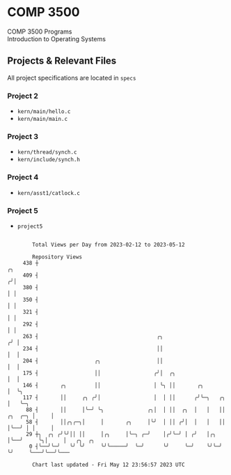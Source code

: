 # COMP 3500
COMP 3500 Programs  
Introduction to Operating Systems  
## Projects & Relevant Files
All project specifications are located in `specs`
### Project 2
- `kern/main/hello.c`
- `kern/main/main.c`
### Project 3
- `kern/thread/synch.c`
- `kern/include/synch.h`
### Project 4
- `kern/asst1/catlock.c`
### Project 5
- `project5`

```

        Total Views per Day from 2023-02-12 to 2023-05-12

        Repository Views
     438 ┼                                                                        ╭╮
     409 ┤                                                                       ╭╯│
     380 ┤                                                                       │ │
     350 ┤                                                                       │ │
     321 ┤                                                                       │ │
     292 ┤                                                                       │ │
     263 ┤                                      ╭╮                              ╭╯ │
     234 ┤                                      ││                              │  │
     204 ┤                  ╭╮                  ││                              │  │
     175 ┤                  ││                 ╭╯│  ╭╮                          │  │
     146 ┤       ╭╮         ││                 │ ╰╮ ││       ╭╮                 │  ╰╮
     117 ┤       ││     ╭╮ ╭╯│                 │  │ ││      ╭╯╰─╮   ╭╮          │   ╰─╮
      88 ┤       ││     │╰─╯ ╰╮              ╭╮│  │ ││  ╭╮  │   │   ││  ╭╮  ╭─╮ │     │
      58 ┤       ││╭╮╭─╮│     │       ╭╮     │╰╯  │ ││ ╭╯│  │   │   ││  │╰──╯ │ │     │
      29 ┼╮  ╭╮ ╭╯╰╯││ ││     │╭╮     │╰─╮ ╭─╯    │╭╯╰─╯ │ ╭╯   │╭╮ │╰──╯     ╰╮│     │   ╭╮  ╭╮
       0 ┤╰──╯╰─╯   ╰╯ ╰╯     ╰╯╰─────╯  ╰─╯      ╰╯     ╰─╯    ╰╯╰─╯          ╰╯     ╰───╯╰──╯╰───

        Chart last updated - Fri May 12 23:56:57 2023 UTC
        
```
